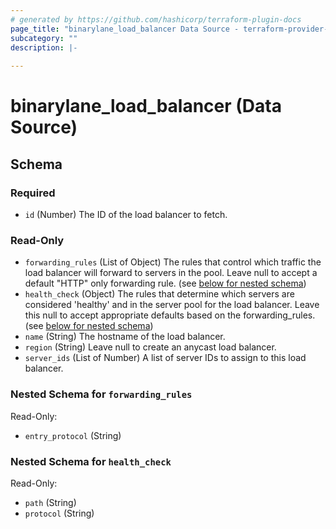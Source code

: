 ```yaml
---
# generated by https://github.com/hashicorp/terraform-plugin-docs
page_title: "binarylane_load_balancer Data Source - terraform-provider-binarylane"
subcategory: ""
description: |-
  
---
```


# binarylane_load_balancer (Data Source)





<!-- schema generated by tfplugindocs -->
## Schema

### Required

- `id` (Number) The ID of the load balancer to fetch.

### Read-Only

- `forwarding_rules` (List of Object) The rules that control which traffic the load balancer will forward to servers in the pool. Leave null to accept a default "HTTP" only forwarding rule. (see [below for nested schema](#nestedatt--forwarding_rules))
- `health_check` (Object) The rules that determine which servers are considered 'healthy' and in the server pool for the load balancer. Leave this null to accept appropriate defaults based on the forwarding_rules. (see [below for nested schema](#nestedatt--health_check))
- `name` (String) The hostname of the load balancer.
- `region` (String) Leave null to create an anycast load balancer.
- `server_ids` (List of Number) A list of server IDs to assign to this load balancer.

<a id="nestedatt--forwarding_rules"></a>
### Nested Schema for `forwarding_rules`

Read-Only:

- `entry_protocol` (String)


<a id="nestedatt--health_check"></a>
### Nested Schema for `health_check`

Read-Only:

- `path` (String)
- `protocol` (String)
